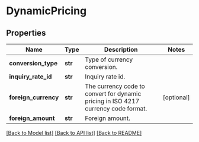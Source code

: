 # DynamicPricing

## Properties
Name | Type | Description | Notes
------------ | ------------- | ------------- | -------------
**conversion_type** | **str** | Type of currency conversion. | 
**inquiry_rate_id** | **str** | Inquiry rate id. | 
**foreign_currency** | **str** | The currency code to convert for dynamic pricing in ISO 4217 currency code format. | [optional] 
**foreign_amount** | **str** | Foreign amount. | 

[[Back to Model list]](../README.md#documentation-for-models) [[Back to API list]](../README.md#documentation-for-api-endpoints) [[Back to README]](../README.md)


